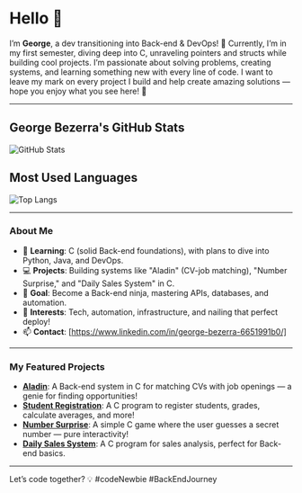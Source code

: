# Hello 👋

I’m **George**, a dev transitioning into Back-end & DevOps! 🎯 Currently, I’m in my first semester, diving deep into C, unraveling pointers and structs while building cool projects. I’m passionate about solving problems, creating systems, and learning something new with every line of code. I want to leave my mark on every project I build and help create amazing solutions — hope you enjoy what you see here! 🚀

---

## George Bezerra's GitHub Stats

![GitHub Stats](https://github-readme-stats.vercel.app/api?username=Georrgebezerra&show_icons=true&theme=radical)

## Most Used Languages

![Top Langs](https://github-readme-stats.vercel.app/api/top-langs/?username=Georrgebezerra&layout=compact&theme=radical)

---

### About Me
- 🌱 **Learning**: C (solid Back-end foundations), with plans to dive into Python, Java, and DevOps.
- 💻 **Projects**: Building systems like "Aladin" (CV-job matching), "Number Surprise," and "Daily Sales System" in C.
- 🚀 **Goal**: Become a Back-end ninja, mastering APIs, databases, and automation.
- 🎯 **Interests**: Tech, automation, infrastructure, and nailing that perfect deploy!
- 📫 **Contact**: [https://www.linkedin.com/in/george-bezerra-6651991b0/]

---

### My Featured Projects
- **[Aladin](https://github.com/Georrgebezerra/Project1)**: A Back-end system in C for matching CVs with job openings — a genie for finding opportunities!
- **[Student Registration](https://github.com/Georrgebezerra/Cadastro-de-alunos1)**: A C program to register students, grades, calculate averages, and more!
- **[Number Surprise](https://github.com/Georrgebezerra/Numero-Secreto)**: A simple C game where the user guesses a secret number — pure interactivity!
- **[Daily Sales System](https://github.com/Georrgebezerra/Daily-Sales-System)**: A C program for sales analysis, perfect for Back-end basics.

---

Let’s code together? 💡 #codeNewbie #BackEndJourney
